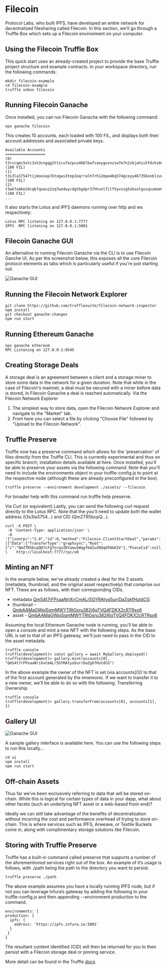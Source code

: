 # Filecoin

Protocol Labs, who built IPFS, have developed an entire network for decentralized filesharing called Filecoin. In this section, we'll go through a Truffle Box which sets up a Filecoin environment on your computer.

## Using the Filecoin Truffle Box
This quick start uses an already-created project to provide the base Truffle project structure and example contracts.
In your workspace directory, run the following commands:

    mkdir filecoin-example
    cd filecoin-example
    truffle unbox filecoin

## Running Filecoin Ganache

Once installed, you can run Filecoin Ganache with the following command:
    
    npx ganache filecoin


This creates 10 accounts, each loaded with 100 FIL, and displays both their account addresses and associated private keys.




    Available Accounts
    ==================
    (0) t3rvcqmc5otc3sh3cngqg2ttzcu7ezpco466lbafzaoygxvnzsw7e7n2zbjwhiv5fdzhs6uxm2qckwt6lp5wga (100 FIL)
    (1) t3s3la37547tijmoeiep7ktogws3tep2eqrralh7rhi2mpe46q574gceyy467356onblzvwf7ejlelo2rdsg4q (100 FIL)
    (2) t3wk7a46e2dcqb7qxeuz2zq7wodwycdgtbgdpr37hhvelfilf5yvssg5xbsolgusqsumomtmtqhnobh4carhyq (100 FIL)
    ...


It also starts the Lotus and IPFS daemons running over http and ws respectively:



    Lotus RPC listening on 127.0.0.1:7777
    IPFS  RPC listening on 127.0.0.1:5001

## Filecoin Ganache GUI
An alternative to running Filecoin Ganache via the CLI is to use Filecoin Ganche UI. As per the screenshot below, this exposes all the core Filecoin protocol elements as tabs which is particularly useful if you're just starting out.

![Ganache GUI](../../img/S07/ganache-1.png)

## Running the Filecoin Network Explorer
        
    git clone https://github.com/trufflesuite/filecoin-network-inspector
    npm install
    git checkout ganache-changes
    npm run start

## Running Ethereum Ganache

    npx ganache ethereum
    RPC Listening on 127.0.0.1:8545

## Creating Storage Deals
A storage deal is an agreement between a client and a storage miner to store some data in the network for a given duration. Note that while in the case of Filecoin's mainnet, a deal must be secured with a miner before data is stored, in Filecoin Ganache a deal is reached automatically.
Via the Filecoin Network Explorer
<ol>
<li>The simplest way to store data, open the Filecoin Network Explorer and navigate to the "Market" tab.</li>
<li>From here you can select a file by clicking "Choose File" followed by "Upload to the Filecoin Network".</li>
</ol>
 
## Truffle Preserve
Truffle now has a preserve command which allows for the 'preservation' of files directly from the Truffle CLI. This is currently experimental and thus on specific branch; installation details available at here.
Once installed, you'll be able to preserve your assets via the following command. Note that you'll need to include the environments object in your truffle-config.js to point at the respective node (although these are already preconfigured in the box).



    truffle preserve --environment development ./assets/ --filecoin

 
For broader help with this command run truffle help preserve.

Via Curl (or equivalent)
Lastly, you can send the following curl request directly to the Lotus RPC. Note that the you'll need to update both the wallet address (t3s3la3754...) and CID (QmZTR5bcpQ...).


    curl -X POST \
     -H 'Content-Type: application/json' \
     -d '{"jsonrpc":"2.0","id":0,"method":"Filecoin.ClientStartDeal","params":[{"Data":{"TransferType":"graphsync","Root":{"/":"QmZTR5bcpQD7cFgTorqxZDYaew1Wqgfbd2ud9QqGPAkK2V"},"PieceCid":null,"PieceSize":0},"Wallet":"t3s3la37547tijmoeiep7ktogws3tep2eqrralh7rhi2mpe46q574gceyy467356onblzvwf7ejlelo2rdsg4q","Miner":"t01000","EpochPrice":"2500","MinBlocksDuration":300}]}' \    http://localhost:7777/rpc/v0

 
## Minting an NFT
In the example below, we've already created a deal for the 3 assets (metadata, thumbnail, and the original asset respectively) that comprise our NFT. These are as follows, with their corresponding CIDs.
<ul><li>metadata  <a href="https://ipfs.io/ipfs/QmUWFZQrJHfCVNHXVjjb2zeowVvH7dC6rKpbdHsTdnAgvP">QmS4t7rFPxaaNriXvCmALr5GYRAtya5urrDaZgkfHutdCG</a>
</li><li>thumbnail -<a href="https://ipfs.io/ipfs/QmbAAMaGWpiSgmMWYTRtGsru382j6qTVQ4FDKX2cRTRso6">QmbAAMaGWpiSgmMWYTRtGsru382j6qTVQ4FDKX2cRTRso6</a></li><li>
asset - <a href="https://ipfs.io/ipfs/QmS4t7rFPxaaNriXvCmALr5GYRAtya5urrDaZgkfHutdCG">QmbAAMaGWpiSgmMWYTRtGsru382j6qTVQ4FDKX2cRTRso6</a></li></ul>

Assuming the local Ethereum Ganache node is running, you'll be able to open a console and mint a new NFT with the following steps. As the base URL is set to that of an IPFS gateway, we'll just need to pass in the CID to the asset metadata.
 

    truffle console
    truffle(development)> const gallery = await MyGallery.deployed()
    truffle(development)> gallery.mint(accounts[0], "QmS4t7rFPxaaNriXvCmALr5GYRAtya5urrDaZgkfHutdCG")


In the above example the owner of the NFT is set (via accounts[0]) to that of the first account generated by the mnemonic. If we want to transfer it to a new owner, we'll be able to do so with the following.
Transferring Ownership


    truffle console
    truffle(development)> gallery.transferFrom(accounts[0], accounts[1], 1)

## Gallery UI
![Ganache GUI](../../img/S07/gallery-1.png)

A sample gallery interface is available here.​​
You can use the following steps to run this locally...

    cd ui
    npm install
    npm run start

 


## Off-chain Assets
Thus far we’ve been exclusively referring to data that will be stored on-chain. While this is logical for certain types of data in your dapp, what about other facets (such an underlying NFT asset or a web-based front-end)?

Ideally we can still take advantage of the benefits of decentralization without incurring the cost and performance overhead of trying to store on-chain. This is where services such as IPFS, Arweave, or Textile Buckets come in, along with complimentary storage solutions like Filecoin.
## Storing with Truffle Preserve
Truffle has a built-in command called preserve that supports a number of the aforementioned services right out of the box. An example of it’s usage is follows, with ./path being the path to the directory you want to persist.

    truffle preserve ./path


The above example assumes you have a locally running IPFS node, but if not you can leverage Infura’s gateway by adding the following to your truffle-config.js and then appending --environment production to the command.

    environments: {
    production: {
      ipfs: {
        address: 'https://ipfs.infura.io:5001'
      }
     }
    }




The resultant content identified (CID) will then be returned for you to then persist with a Filecoin storage deal or pinning service.

More detail can be found in the Truffle [docs](www.trufflesuite.com/docs/truffle/getting-started/preserving-files-and-content-to-storage-platforms).
